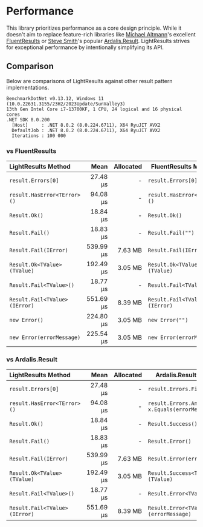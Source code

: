 # Performance

This library prioritizes performance as a core design principle. While it doesn't aim to replace feature-rich libraries like 
[Michael Altmann](https://github.com/altmann)'s excellent [FluentResults](https://github.com/altmann/FluentResults) or 
[Steve Smith](https://github.com/ardalis)'s popular [Ardalis.Result](https://github.com/ardalis/result). LightResults strives 
for exceptional performance by intentionally simplifying its API.

## Comparison

Below are comparisons of LightResults against other result pattern implementations.

```
BenchmarkDotNet v0.13.12, Windows 11 (10.0.22631.3155/23H2/2023Update/SunValley3)
13th Gen Intel Core i7-13700KF, 1 CPU, 24 logical and 16 physical cores
.NET SDK 8.0.200
  [Host]     : .NET 8.0.2 (8.0.224.6711), X64 RyuJIT AVX2
  DefaultJob : .NET 8.0.2 (8.0.224.6711), X64 RyuJIT AVX2
  Iterations : 100 000
```

### vs FluentResults

| LightResults Method           |      Mean | Allocated | FluentResults Method          |        Mean | Allocated |
|:------------------------------|----------:|----------:|-------------------------------|------------:|----------:|
| `result.Errors[0]`            |  27.48 μs |         - | `result.Errors[0]`            |  4,550.7 μs |  17.55 MB |
| `result.HasError<TError>()`   |  94.08 μs |         - | `result.HasError<TError>()`   | 12,508.8 μs |  40.44 MB |
| `Result.Ok()`                 |  18.84 μs |         - | `Result.Ok()`                 |    984.4 μs |   5.34 MB |
| `Result.Fail()`               |  18.83 μs |         - | `Result.Fail("")`             |  4,678.3 μs |  25.18 MB |
| `Result.Fail(IError)`         | 539.99 μs |   7.63 MB | `Result.Fail(IError)`         |  2,337.3 μs |  10.68 MB |
| `Result.Ok<TValue>(TValue)`   | 192.49 μs |   3.05 MB | `Result.Ok<TValue>(TValue)`   |  3,260.1 μs |  11.44 MB |
| `Result.Fail<TValue>()`       |  18.77 μs |         - | `Result.Fail<TValue>("")`     |  4,700.1 μs |  25.94 MB |
| `Result.Fail<TValue>(IError)` | 551.69 μs |   8.39 MB | `Result.Fail<TValue>(IError)` |  2,212.3 μs |  11.44 MB |
| `new Error()`                 | 224.80 μs |   3.05 MB | `new Error("")`               |  1,829.7 μs |   14.5 MB |
| `new Error(errorMessage)`     | 225.54 μs |   3.05 MB | `new Error(errorMessage)`     |  1,851.8 μs |   14.5 MB |

### vs Ardalis.Result

| LightResults Method           |      Mean | Allocated | Ardalis.Result Method                            |       Mean | Allocated |
|:------------------------------|----------:|----------:|--------------------------------------------------|-----------:|----------:|
| `result.Errors[0]`            |  27.48 μs |         - | `result.Errors.First()`                          | 1,260.4 μs |         - |
| `result.HasError<TError>()`   |  94.08 μs |         - | `result.Errors.Any(x => x.Equals(errorMessage))` |   725.0 μs |   3.05 MB |
| `Result.Ok()`                 |  18.84 μs |         - | `Result.Success()`                               |   890.7 μs |  12.21 MB |
| `Result.Fail()`               |  18.83 μs |         - | `Result.Error()`                                 |   751.4 μs |  12.21 MB |
| `Result.Fail(IError)`         | 539.99 μs |   7.63 MB | `Result.Error(errorMessage)`                     | 1,143.1 μs |  15.26 MB |
| `Result.Ok<TValue>(TValue)`   | 192.49 μs |   3.05 MB | `Result.Success<TValue>(TValue)`                 |   860.0 μs |  11.45 MB |
| `Result.Fail<TValue>()`       |  18.77 μs |         - | `Result.Error<TValue>()`                         |   887.8 μs |  11.45 MB |
| `Result.Fail<TValue>(IError)` | 551.69 μs |   8.39 MB | `Result.Error<TValue>(errorMessage)`             | 1,079.1 μs |  14.50 MB |
